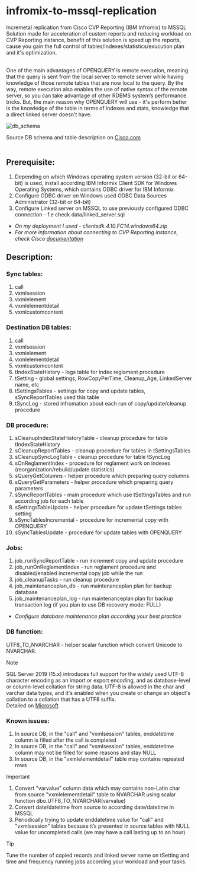 # infromix-to-mssql-replication

Incremetal replication from Cisco CVP Reporting (IBM Infromix) to MSSQL\
Solution made for acceleration of custom reports and reducing workload on CVP Reporting instance, benefit of this
solution is speed up the reports, cause you gain the full control of tables/indexes/statistics/exucution plan and it's
optimization.
<br>
<br>

One of the main advantages of OPENQUERY is remote execution, meaning that the query is sent from the local server to
remote server while having knowledge of those remote tables that are now local to the query. By the way, remote
execution also enables the use of native syntax of the remote server, so you can take advantage of other RDBMS system’s
performance tricks. But, the main reason why OPENQUERY will use - it's perform better is the knowledge of the table in
terms of indexes and stats, knowledge that a direct linked server doesn’t have.

![db_schema](https://github.com/pavelekshin/infromix-to-mssql-replication/blob/main/pic/db_schema.png)

Source DB schema and table description
on [Cisco.com](https://www.cisco.com/c/en/us/td/docs/voice_ip_comm/cust_contact/contact_center/customer_voice_portal/cvp12_0/configuration/guide/ccvp_b_reporting-guide-for-cvp-1201/ccvp_b_reporting-guide-for-cvp-1201_chapter_0100.html) <br>
<br>

## Prerequisite:

1. Depending on which Windows operating system version (32-bit or 64-bit) is used, install according IBM Informix Client
   SDK for Windows Operating Systems, which contains ODBC driver for IBM Informix
1. Configure ODBC driver on Windows used ODBC Data Sources Administrator (32-bit or 64-bit)
1. Configure Linked server on MSSQL to use previously configured ODBC connection - f.e check data/linked_server.sql

* _On my deployment I used - clientsdk.4.10.FC14.windows64.zip_
* _For more information about connecting to CVP Reporting instance, check
  Cisco [documentation](https://www.cisco.com/c/en/us/td/docs/voice_ip_comm/cust_contact/contact_center/customer_voice_portal/cvp12_0/configuration/guide/ccvp_b_reporting-guide-for-cvp-1201/ccvp_b_reporting-guide-for-cvp-1201_chapter_010.html#task_98BAFAACB233B9D2CF42DAACE1C8DF84)_

## Description:

### Sync tables:

1. call
1. vxmlsession
1. vxmlelement
1. vxmlelementdetail
1. vxmlcustomcontent

### Destination DB tables:

1. call
1. vxmlsession
1. vxmlelement
1. vxmlelementdetail
1. vxmlcustomcontent
1. tIndexStateHistory - logs table for index reglament procedure
1. tSetting - global settings, RowCopyPerTime, Cleanup_Age, LinkedServer name, etc
1. tSettingsTables - settings for copy and update tables, sSyncReportTables used this table
1. tSyncLog - stored infromation about each run of copy/update/cleanup procedure

### DB procedure:

1. sCleanupIndexStateHistoryTable - cleanup procedure for table tIndexStateHistory
1. sCleanupReportTables - cleanup procedure for tables in tSettingsTables
1. sCleanupSyncLogTable - cleanup procedure for table tSyncLog
1. sOnReglamentIndex - procedure for reglament work on indexes (reorganization/rebuild/update statistics)
1. sQueryGetColumns - helper procedure which preparing query columns
1. sQueryGetParameters - helper procedure which preparing query parameters
1. sSyncReportTables - main procedure which use tSettingsTables and run according job for each table
1. sSettingsTableUpdate - helper procedure for update tSettings tables setting
1. sSyncTablesIncremental - procedure for incremental copy with OPENQUERY
1. sSyncTablesUpdate - procedure for update tables with OPENQUERY

### Jobs:

1. job_runSyncReportTable - run increment copy and update procedure
1. job_runOnReglamentIndex - run reglament procedure and disabled/enabled incremental copy job while the run
1. job_cleanupTasks - run cleanup procedure
1. job_maintenanceplan_db - run maintenanceplan plan for backup database
1. job_maintenanceplan_log - run maintenanceplan plan for backup transaction log (if you plan to use DB recovery mode:
   FULL)

* _Configure database maintenance plan according your best practice_

### DB function:

UTF8_TO_NVARCHAR - helper scalar function which convert Unicode to NVARCHAR.

> [!NOTE]
> SQL Server 2019 (15.x) introduces full support for the widely used UTF-8 character encoding as an import or export
> encoding, and as database-level or column-level collation for string data. UTF-8 is allowed in the char and varchar
> data
> types, and it's enabled when you create or change an object's collation to a collation that has a UTF8 suffix.\
> Detailed on [Microsoft](https://learn.microsoft.com/en-us/sql/relational-databases/collations/collation-and-unicode-support?view=sql-server-ver16#utf8)

### Known issues:

1. In source DB, in the "call" and "vxmlsession" tables, enddatetime column is filled after the call is completed
2. In source DB, in the "call" and "vxmlsession" tables, enddatetime column may not be filled for some reasons and stay
   NULL
3. In source DB, in the "vxmlelementdetail" table may contains repeated rows

> [!IMPORTANT]
> 1. Convert "varvalue" column data which may contains non-Latin char from source "vxmlelementdetail" table to NVARCHAR
     using scalar function dbo.UTF8_TO_NVARCHAR(varvalue)
> 1. Convert date/datetime from source to according date/datetime in MSSQL
> 1. Periodically trying to update enddatetime value for "call" and "vxmlsession" tables because it’s presented in
     source tables with NULL value for uncompleted calls (we may have a call lasting up to an hour)

> [!TIP]
> Tune the number of copied records and linked server name on tSetting and time and frequency running jobs according
> your workload and your tasks.
